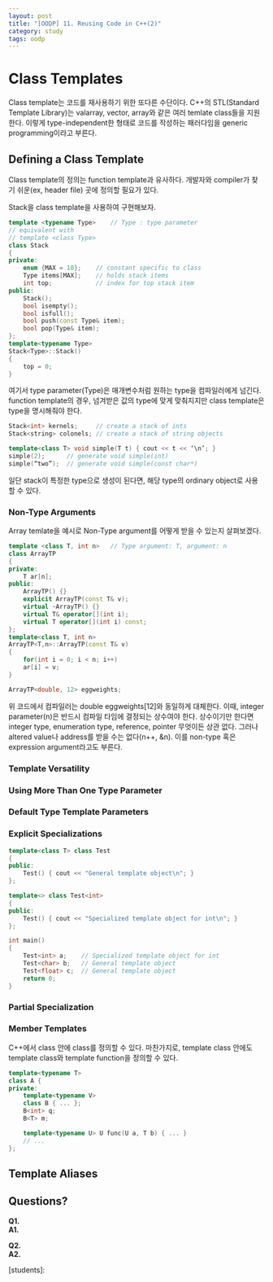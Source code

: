 ```yaml
---
layout: post
title: "[OODP] 11. Reusing Code in C++(2)"
category: study
tags: oodp
---
```


# Class Templates
Class template는 코드를 재사용하기 위한 또다른 수단이다.
C++의 STL(Standard Template Library)는 valarray, vector, array와 같은 여러 temlate class들을 지원한다.
이렇게 type-independent한 형태로 코드를 작성하는 패러다임을 generic programming이라고 부른다.

## Defining a Class Template
Class template의 정의는 function template과 유사하다.
개발자와 compiler가 찾기 쉬운(ex, header file) 곳에 정의할 필요가 있다.

Stack을 class template을 사용하여 구현해보자.
```c++
template <typename Type>    // Type : type parameter
// equivalent with
// template <class Type>
class Stack
{
private:
    enum {MAX = 10};    // constant specific to class
    Type items[MAX];    // holds stack items
    int top;            // index for top stack item
public:
    Stack();
    bool isempty();
    bool isfull();
    bool push(const Type& item);
    bool pop(Type& item);
};
template<typename Type>
Stack<Type>::Stack()
{
    top = 0;
}
```
여기서 type parameter(Type)은 매개변수처럼 원하는 type을 컴파일러에게 넘긴다.
function template의 경우, 넘겨받은 값의 type에 맞게 맞춰지지만 class template은 type을 명시해줘야 한다.
```c++
Stack<int> kernels;     // create a stack of ints
Stack<string> colonels; // create a stack of string objects

template<class T> void simple(T t) { cout << t << ‘\n’; }
simple(2);      // generate void simple(int)
simple(“two”);  // generate void simple(const char*)
```
일단 stack이 특정한 type으로 생성이 된다면, 해당 type의 ordinary object로 사용할 수 있다.


### Non-Type Arguments
Array temlate을 예시로 Non-Type argument를 어떻게 받을 수 있는지 살펴보겠다.
```c++
template <class T, int n>   // Type argument: T, argument: n
class ArrayTP
{
private:
    T ar[n];
public:
    ArrayTP() {}
    explicit ArrayTP(const T& v);
    virtual ~ArrayTP() {}
    virtual T& operator[](int i);
    virtual T operator[](int i) const;
};
template<class T, int n>
ArrayTP<T,n>::ArrayTP(const T& v)
{
    for(int i = 0; i < n; i++)
    ar[i] = v;
}

ArrayTP<double, 12> eggweights;
```
위 코드에서 컴파일러는 double eggweights[12]와 동일하게 대체한다.
이때, integer parameter(n)은 반드시 컴파일 타임에 결정되는 상수여야 한다. 상수이기만 한다면 integer type, enumeration type, reference, pointer 무엇이든 상관 없다. 그러나 altered value나 address를 받을 수는 없다(n++, &n).
이를 non-type 혹은 expression argument라고도 부른다.

### Template Versatility
### Using More Than One Type Parameter
### Default Type Template Parameters
### Explicit Specializations
```c++
template<class T> class Test
{
public:
    Test() { cout << "General template object\n"; }
};

template<> class Test<int>
{
public:
    Test() { cout << "Specialized template object for int\n"; }
};

int main()
{
    Test<int> a;    // Specialized template object for int
    Test<char> b;   // General template object
    Test<float> c;  // General template object
    return 0;
}
```

### Partial Specialization

### Member Templates
C++에서 class 안에 class를 정의할 수 있다. 
마찬가지로, template class 안에도 template class와 template function을 정의할 수 있다.
```c++
template<typename T>
class A {
private:
    template<typename V>
    class B { ... };
    B<int> q;
    B<T> m;

    template<typename U> U func(U a, T b) { ... }
    // ...
};
```

## Template Aliases

## Questions?
**Q1.**    <br>
**A1.** 

**Q2.**      <br>
**A2.** 

<!-- Links -->
[students]: